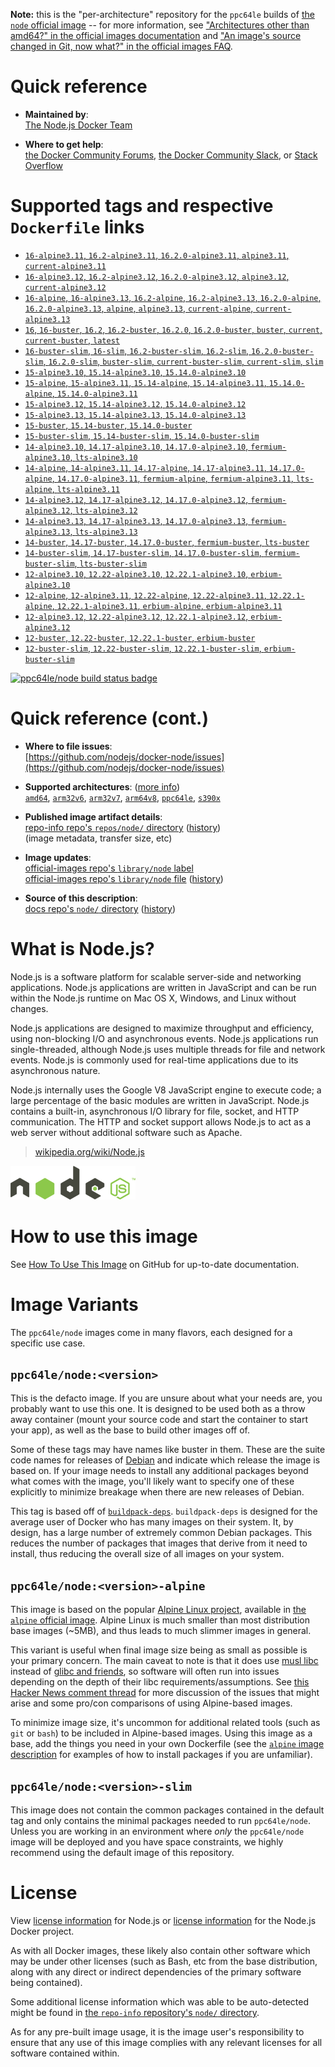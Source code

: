 <!--

********************************************************************************

WARNING:

    DO NOT EDIT "node/README.md"

    IT IS AUTO-GENERATED

    (from the other files in "node/" combined with a set of templates)

********************************************************************************

-->

**Note:** this is the "per-architecture" repository for the `ppc64le` builds of [the `node` official image](https://hub.docker.com/_/node) -- for more information, see ["Architectures other than amd64?" in the official images documentation](https://github.com/docker-library/official-images#architectures-other-than-amd64) and ["An image's source changed in Git, now what?" in the official images FAQ](https://github.com/docker-library/faq#an-images-source-changed-in-git-now-what).

# Quick reference

-	**Maintained by**:  
	[The Node.js Docker Team](https://github.com/nodejs/docker-node)

-	**Where to get help**:  
	[the Docker Community Forums](https://forums.docker.com/), [the Docker Community Slack](https://dockr.ly/slack), or [Stack Overflow](https://stackoverflow.com/search?tab=newest&q=docker)

# Supported tags and respective `Dockerfile` links

-	[`16-alpine3.11`, `16.2-alpine3.11`, `16.2.0-alpine3.11`, `alpine3.11`, `current-alpine3.11`](https://github.com/nodejs/docker-node/blob/5e83de3df9b640770e700b85241570dd5a78253e/16/alpine3.11/Dockerfile)
-	[`16-alpine3.12`, `16.2-alpine3.12`, `16.2.0-alpine3.12`, `alpine3.12`, `current-alpine3.12`](https://github.com/nodejs/docker-node/blob/5e83de3df9b640770e700b85241570dd5a78253e/16/alpine3.12/Dockerfile)
-	[`16-alpine`, `16-alpine3.13`, `16.2-alpine`, `16.2-alpine3.13`, `16.2.0-alpine`, `16.2.0-alpine3.13`, `alpine`, `alpine3.13`, `current-alpine`, `current-alpine3.13`](https://github.com/nodejs/docker-node/blob/5e83de3df9b640770e700b85241570dd5a78253e/16/alpine3.13/Dockerfile)
-	[`16`, `16-buster`, `16.2`, `16.2-buster`, `16.2.0`, `16.2.0-buster`, `buster`, `current`, `current-buster`, `latest`](https://github.com/nodejs/docker-node/blob/5e83de3df9b640770e700b85241570dd5a78253e/16/buster/Dockerfile)
-	[`16-buster-slim`, `16-slim`, `16.2-buster-slim`, `16.2-slim`, `16.2.0-buster-slim`, `16.2.0-slim`, `buster-slim`, `current-buster-slim`, `current-slim`, `slim`](https://github.com/nodejs/docker-node/blob/5e83de3df9b640770e700b85241570dd5a78253e/16/buster-slim/Dockerfile)
-	[`15-alpine3.10`, `15.14-alpine3.10`, `15.14.0-alpine3.10`](https://github.com/nodejs/docker-node/blob/31246f5f779cafa0930a1db04bd00d875d6a940d/15/alpine3.10/Dockerfile)
-	[`15-alpine`, `15-alpine3.11`, `15.14-alpine`, `15.14-alpine3.11`, `15.14.0-alpine`, `15.14.0-alpine3.11`](https://github.com/nodejs/docker-node/blob/31246f5f779cafa0930a1db04bd00d875d6a940d/15/alpine3.11/Dockerfile)
-	[`15-alpine3.12`, `15.14-alpine3.12`, `15.14.0-alpine3.12`](https://github.com/nodejs/docker-node/blob/31246f5f779cafa0930a1db04bd00d875d6a940d/15/alpine3.12/Dockerfile)
-	[`15-alpine3.13`, `15.14-alpine3.13`, `15.14.0-alpine3.13`](https://github.com/nodejs/docker-node/blob/31246f5f779cafa0930a1db04bd00d875d6a940d/15/alpine3.13/Dockerfile)
-	[`15-buster`, `15.14-buster`, `15.14.0-buster`](https://github.com/nodejs/docker-node/blob/31246f5f779cafa0930a1db04bd00d875d6a940d/15/buster/Dockerfile)
-	[`15-buster-slim`, `15.14-buster-slim`, `15.14.0-buster-slim`](https://github.com/nodejs/docker-node/blob/31246f5f779cafa0930a1db04bd00d875d6a940d/15/buster-slim/Dockerfile)
-	[`14-alpine3.10`, `14.17-alpine3.10`, `14.17.0-alpine3.10`, `fermium-alpine3.10`, `lts-alpine3.10`](https://github.com/nodejs/docker-node/blob/b1035ac19bad5a92e9bc48c1b53ea37572c88cfc/14/alpine3.10/Dockerfile)
-	[`14-alpine`, `14-alpine3.11`, `14.17-alpine`, `14.17-alpine3.11`, `14.17.0-alpine`, `14.17.0-alpine3.11`, `fermium-alpine`, `fermium-alpine3.11`, `lts-alpine`, `lts-alpine3.11`](https://github.com/nodejs/docker-node/blob/b1035ac19bad5a92e9bc48c1b53ea37572c88cfc/14/alpine3.11/Dockerfile)
-	[`14-alpine3.12`, `14.17-alpine3.12`, `14.17.0-alpine3.12`, `fermium-alpine3.12`, `lts-alpine3.12`](https://github.com/nodejs/docker-node/blob/b1035ac19bad5a92e9bc48c1b53ea37572c88cfc/14/alpine3.12/Dockerfile)
-	[`14-alpine3.13`, `14.17-alpine3.13`, `14.17.0-alpine3.13`, `fermium-alpine3.13`, `lts-alpine3.13`](https://github.com/nodejs/docker-node/blob/b1035ac19bad5a92e9bc48c1b53ea37572c88cfc/14/alpine3.13/Dockerfile)
-	[`14-buster`, `14.17-buster`, `14.17.0-buster`, `fermium-buster`, `lts-buster`](https://github.com/nodejs/docker-node/blob/b1035ac19bad5a92e9bc48c1b53ea37572c88cfc/14/buster/Dockerfile)
-	[`14-buster-slim`, `14.17-buster-slim`, `14.17.0-buster-slim`, `fermium-buster-slim`, `lts-buster-slim`](https://github.com/nodejs/docker-node/blob/b1035ac19bad5a92e9bc48c1b53ea37572c88cfc/14/buster-slim/Dockerfile)
-	[`12-alpine3.10`, `12.22-alpine3.10`, `12.22.1-alpine3.10`, `erbium-alpine3.10`](https://github.com/nodejs/docker-node/blob/31246f5f779cafa0930a1db04bd00d875d6a940d/12/alpine3.10/Dockerfile)
-	[`12-alpine`, `12-alpine3.11`, `12.22-alpine`, `12.22-alpine3.11`, `12.22.1-alpine`, `12.22.1-alpine3.11`, `erbium-alpine`, `erbium-alpine3.11`](https://github.com/nodejs/docker-node/blob/31246f5f779cafa0930a1db04bd00d875d6a940d/12/alpine3.11/Dockerfile)
-	[`12-alpine3.12`, `12.22-alpine3.12`, `12.22.1-alpine3.12`, `erbium-alpine3.12`](https://github.com/nodejs/docker-node/blob/31246f5f779cafa0930a1db04bd00d875d6a940d/12/alpine3.12/Dockerfile)
-	[`12-buster`, `12.22-buster`, `12.22.1-buster`, `erbium-buster`](https://github.com/nodejs/docker-node/blob/31246f5f779cafa0930a1db04bd00d875d6a940d/12/buster/Dockerfile)
-	[`12-buster-slim`, `12.22-buster-slim`, `12.22.1-buster-slim`, `erbium-buster-slim`](https://github.com/nodejs/docker-node/blob/31246f5f779cafa0930a1db04bd00d875d6a940d/12/buster-slim/Dockerfile)

[![ppc64le/node build status badge](https://img.shields.io/jenkins/s/https/doi-janky.infosiftr.net/job/multiarch/job/ppc64le/job/node.svg?label=ppc64le/node%20%20build%20job)](https://doi-janky.infosiftr.net/job/multiarch/job/ppc64le/job/node/)

# Quick reference (cont.)

-	**Where to file issues**:  
	[https://github.com/nodejs/docker-node/issues](https://github.com/nodejs/docker-node/issues)

-	**Supported architectures**: ([more info](https://github.com/docker-library/official-images#architectures-other-than-amd64))  
	[`amd64`](https://hub.docker.com/r/amd64/node/), [`arm32v6`](https://hub.docker.com/r/arm32v6/node/), [`arm32v7`](https://hub.docker.com/r/arm32v7/node/), [`arm64v8`](https://hub.docker.com/r/arm64v8/node/), [`ppc64le`](https://hub.docker.com/r/ppc64le/node/), [`s390x`](https://hub.docker.com/r/s390x/node/)

-	**Published image artifact details**:  
	[repo-info repo's `repos/node/` directory](https://github.com/docker-library/repo-info/blob/master/repos/node) ([history](https://github.com/docker-library/repo-info/commits/master/repos/node))  
	(image metadata, transfer size, etc)

-	**Image updates**:  
	[official-images repo's `library/node` label](https://github.com/docker-library/official-images/issues?q=label%3Alibrary%2Fnode)  
	[official-images repo's `library/node` file](https://github.com/docker-library/official-images/blob/master/library/node) ([history](https://github.com/docker-library/official-images/commits/master/library/node))

-	**Source of this description**:  
	[docs repo's `node/` directory](https://github.com/docker-library/docs/tree/master/node) ([history](https://github.com/docker-library/docs/commits/master/node))

# What is Node.js?

Node.js is a software platform for scalable server-side and networking applications. Node.js applications are written in JavaScript and can be run within the Node.js runtime on Mac OS X, Windows, and Linux without changes.

Node.js applications are designed to maximize throughput and efficiency, using non-blocking I/O and asynchronous events. Node.js applications run single-threaded, although Node.js uses multiple threads for file and network events. Node.js is commonly used for real-time applications due to its asynchronous nature.

Node.js internally uses the Google V8 JavaScript engine to execute code; a large percentage of the basic modules are written in JavaScript. Node.js contains a built-in, asynchronous I/O library for file, socket, and HTTP communication. The HTTP and socket support allows Node.js to act as a web server without additional software such as Apache.

> [wikipedia.org/wiki/Node.js](https://en.wikipedia.org/wiki/Node.js)

![logo](https://raw.githubusercontent.com/docker-library/docs/01c12653951b2fe592c1f93a13b4e289ada0e3a1/node/logo.png)

# How to use this image

See [How To Use This Image](https://github.com/nodejs/docker-node/blob/master/README.md#how-to-use-this-image) on GitHub for up-to-date documentation.

# Image Variants

The `ppc64le/node` images come in many flavors, each designed for a specific use case.

## `ppc64le/node:<version>`

This is the defacto image. If you are unsure about what your needs are, you probably want to use this one. It is designed to be used both as a throw away container (mount your source code and start the container to start your app), as well as the base to build other images off of.

Some of these tags may have names like buster in them. These are the suite code names for releases of [Debian](https://wiki.debian.org/DebianReleases) and indicate which release the image is based on. If your image needs to install any additional packages beyond what comes with the image, you'll likely want to specify one of these explicitly to minimize breakage when there are new releases of Debian.

This tag is based off of [`buildpack-deps`](https://hub.docker.com/_/buildpack-deps/). `buildpack-deps` is designed for the average user of Docker who has many images on their system. It, by design, has a large number of extremely common Debian packages. This reduces the number of packages that images that derive from it need to install, thus reducing the overall size of all images on your system.

## `ppc64le/node:<version>-alpine`

This image is based on the popular [Alpine Linux project](https://alpinelinux.org), available in [the `alpine` official image](https://hub.docker.com/_/alpine). Alpine Linux is much smaller than most distribution base images (~5MB), and thus leads to much slimmer images in general.

This variant is useful when final image size being as small as possible is your primary concern. The main caveat to note is that it does use [musl libc](https://musl.libc.org) instead of [glibc and friends](https://www.etalabs.net/compare_libcs.html), so software will often run into issues depending on the depth of their libc requirements/assumptions. See [this Hacker News comment thread](https://news.ycombinator.com/item?id=10782897) for more discussion of the issues that might arise and some pro/con comparisons of using Alpine-based images.

To minimize image size, it's uncommon for additional related tools (such as `git` or `bash`) to be included in Alpine-based images. Using this image as a base, add the things you need in your own Dockerfile (see the [`alpine` image description](https://hub.docker.com/_/alpine/) for examples of how to install packages if you are unfamiliar).

## `ppc64le/node:<version>-slim`

This image does not contain the common packages contained in the default tag and only contains the minimal packages needed to run `ppc64le/node`. Unless you are working in an environment where *only* the `ppc64le/node` image will be deployed and you have space constraints, we highly recommend using the default image of this repository.

# License

View [license information](https://github.com/nodejs/node/blob/master/LICENSE) for Node.js or [license information](https://github.com/nodejs/docker-node/blob/master/LICENSE) for the Node.js Docker project.

As with all Docker images, these likely also contain other software which may be under other licenses (such as Bash, etc from the base distribution, along with any direct or indirect dependencies of the primary software being contained).

Some additional license information which was able to be auto-detected might be found in [the `repo-info` repository's `node/` directory](https://github.com/docker-library/repo-info/tree/master/repos/node).

As for any pre-built image usage, it is the image user's responsibility to ensure that any use of this image complies with any relevant licenses for all software contained within.
